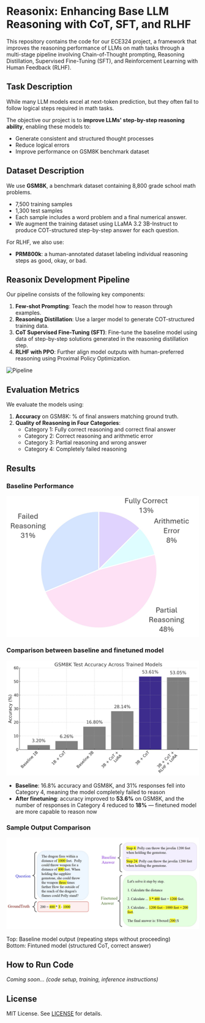 # Reasonix: Enhancing Base LLM Reasoning with CoT, SFT, and RLHF

This repository contains the code for our ECE324 project, a framework that improves the reasoning performance of LLMs on math tasks through a multi-stage pipeline involving Chain-of-Thought prompting, Reasoning Distillation, Supervised Fine-Tuning (SFT), and Reinforcement Learning with Human Feedback (RLHF).


## Task Description

While many LLM models excel at next-token prediction, but they often fail to follow logical steps required in math tasks.

The objective our project is to **improve LLMs' step-by-step reasoning ability**, enabling these models to:
- Generate consistent and structured thought processes
- Reduce logical errors
- Improve performance on GSM8K benchmark dataset


## Dataset Description

We use **GSM8K**, a benchmark dataset containing 8,800 grade school math problems.

- 7,500 training samples
- 1,300 test samples
- Each sample includes a word problem and a final numerical answer.
- We augment the training dataset using LLaMA 3.2 3B-Instruct to produce COT-structured step-by-step answer for each question.

For RLHF, we also use:
- **PRM800k**: a human-annotated dataset labeling individual reasoning steps as good, okay, or bad.


## Reasonix Development Pipeline

Our pipeline consists of the following key components:
1. **Few-shot Prompting**: Teach the model how to reason through examples.
2. **Reasoning Distillation**: Use a larger model to generate COT-structured training data.
3. **CoT Supervised Fine-Tuning (SFT)**: Fine-tune the baseline model using data of step-by-step solutions generated in the reasoning distillation step.
4. **RLHF with PPO**: Further align model outputs with human-preferred reasoning using Proximal Policy Optimization.

![Pipeline](./assets/pipeline.jpg)


## Evaluation Metrics

We evaluate the models using:

1. **Accuracy** on GSM8K: % of final answers matching ground truth.
2. **Quality of Reasoning in Four Categories**:
   - Category 1: Fully correct reasoning and correct final answer  
   - Category 2: Correct reasoning and arithmetic error  
   - Category 3: Partial reasoning and wrong answer  
   - Category 4: Completely failed reasoning


## Results

### Baseline Performance

![Pie Chart](./assets/piechart.jpg)


### Comparison between baseline and finetuned model

![Bar Chart](./assets/barchart.png)

- **Baseline**: 16.8% accuracy and GSM8K, and 31% responses fell into Category 4, meaning the model completely failed to reason
- **After finetuning**: accuracy improved to **53.6%** on GSM8K, and the number of responses in Category 4 reduced to **18%** — finetuned model are more capable to reason now

### Sample Output Comparison

![Improved Reasoning](./assets/improved_example.jpg)

Top: Baseline model output (repeating steps without proceeding)  
Bottom: Fintuned model (structured CoT, correct answer)


## How to Run Code

_Coming soon... (code setup, training, inference instructions)_


## License

MIT License. See [LICENSE](./LICENSE) for details.
